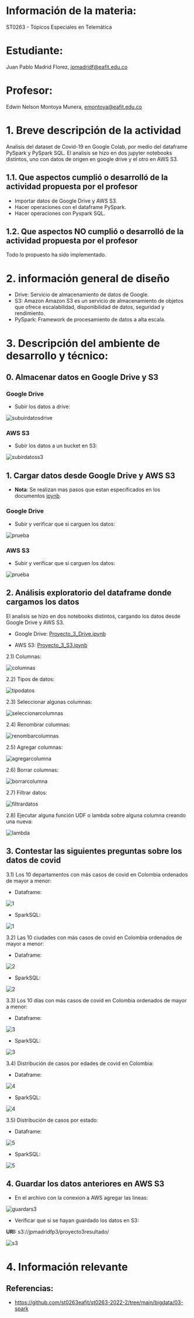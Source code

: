 # Información de la materia:

ST0263 - Tópicos Especiales en Telemática

# Estudiante:

Juan Pablo Madrid Florez, jpmadridf@eafit.edu.co

# Profesor:

Edwin Nelson Montoya Munera, [emontoya@eafit.edu.co](mailto:emontoya@eafit.edu.co)

# 1. Breve descripción de la actividad

Analisis del dataset de Covid-19 en Google Colab, por medio del dataframe PySpark y PySpark SQL. El analisis se hizo en dos jupyter notebooks distintos, uno con datos de origen en google drive y el otro en AWS S3.

## 1.1. Que aspectos cumplió o desarrolló de la actividad propuesta por el profesor

- Importar datos de Google Drive y AWS S3.
- Hacer operaciones con el dataframe PySpark.
- Hacer operaciones con Pyspark SQL.

## 1.2. Que aspectos NO cumplió o desarrolló de la actividad propuesta por el profesor

Todo lo propuesto ha sido implementado.

# 2. información general de diseño

- Drive: Servicio de almacenamiento de datos de Google.
- S3: Amazon Amazon S3 es un servicio de almacenamiento de objetos que ofrece escalabilidad, disponibilidad de datos, seguridad y rendimiento.
- PySpark: Framework de procesamiento de datos a alta escala.  

# 3. Descripción del ambiente de desarrollo y técnico:

## 0. Almacenar datos en Google Drive y S3

### Google Drive
- Subir los datos a drive:

![subuirdatosdrive](https://github.com/jpmadridf/Topicos-de-telematica/blob/main/Proyecto%203/0/2.%20Datos%20en%20Drive.png)

### AWS S3
- Subir los datos a un bucket en S3:

![subirdatoss3](https://github.com/jpmadridf/Topicos-de-telematica/blob/main/Proyecto%203/0/1.%20Datos%20en%20S3.png)

## 1. Cargar datos desde Google Drive y AWS S3

- **Nota**: Se realizan mas pasos que estan especificados en los documentos [ipynb](https://github.com/jpmadridf/Topicos-de-telematica/tree/main/Proyecto%203/ipynb).

### Google Drive

- Subir y verificar que si carguen los datos:

![prueba](https://github.com/jpmadridf/Topicos-de-telematica/blob/main/Proyecto%203/1/2.%20Cargar%20desde%20Drive.png)

### AWS S3

- Subir y verificar que si carguen los datos:

![prueba](https://github.com/jpmadridf/Topicos-de-telematica/blob/main/Proyecto%203/1/1.%20Cargar%20desde%20S3.png)

## 2. Análisis exploratorio del dataframe donde cargamos los datos

El analisis se hizo en dos notebooks distintos, cargando los datos desde Google Drive y AWS S3.

- Google Drive: [Proyecto_3_Drive.ipynb](https://github.com/jpmadridf/Topicos-de-telematica/blob/main/Proyecto%203/ipynb/Proyecto_3_Drive.ipynb)

- AWS S3: [Proyecto_3_S3.ipynb](https://github.com/jpmadridf/Topicos-de-telematica/blob/main/Proyecto%203/ipynb/Proyecto_3_S3.ipynb)


2.1) Columnas:

![columnas](https://github.com/jpmadridf/Topicos-de-telematica/blob/main/Proyecto%203/2/1.%20Columnas.png)

2.2) Tipos de datos:

![tipodatos](https://github.com/jpmadridf/Topicos-de-telematica/blob/main/Proyecto%203/2/2.%20Tipo%20de%20dato.png)

2.3) Seleccionar algunas columnas:

![seleccionarcolumnas](https://github.com/jpmadridf/Topicos-de-telematica/blob/main/Proyecto%203/2/3.%20Seleccionar%20columnas.png)

2.4) Renombrar columnas:

![renombarcolumnas](https://github.com/jpmadridf/Topicos-de-telematica/blob/main/Proyecto%203/2/4.%20Cambiar%20nombre%20de%20columna.png)

2.5) Agregar columnas:

![agregarcolumna](https://github.com/jpmadridf/Topicos-de-telematica/blob/main/Proyecto%203/2/5.%20agregar%20columna.png)

2.6) Borrar columnas: 

![borrarcolumna](https://github.com/jpmadridf/Topicos-de-telematica/blob/main/Proyecto%203/2/6.%20Borrar%20columna.png)

2.7) Filtrar datos:

![filtrardatos](https://github.com/jpmadridf/Topicos-de-telematica/blob/main/Proyecto%203/2/7.%20Filtrar%20datos.png)

2.8) Ejecutar alguna función UDF o lambda sobre alguna columna creando una nueva:

![lambda](https://github.com/jpmadridf/Topicos-de-telematica/blob/main/Proyecto%203/2/8.%20Funcion%20lambda.png)


## 3. Contestar las siguientes preguntas sobre los datos de covid
3.1) Los 10 departamentos con más casos de covid en Colombia ordenados de mayor a menor:

- Dataframe:

![1](https://github.com/jpmadridf/Topicos-de-telematica/blob/main/Proyecto%203/3.%20DF/1..png)

- SparkSQL:

![1](https://github.com/jpmadridf/Topicos-de-telematica/blob/main/Proyecto%203/3.%20Spark/1..png)

3.2) Las 10 ciudades con más casos de covid en Colombia ordenados de mayor a menor:

- Dataframe:

![2](https://github.com/jpmadridf/Topicos-de-telematica/blob/main/Proyecto%203/3.%20DF/2..png)

- SparkSQL:

![2](https://github.com/jpmadridf/Topicos-de-telematica/blob/main/Proyecto%203/3.%20Spark/2..png)

3.3) Los 10 días con más casos de covid en Colombia ordenados de mayor a menor:

- Dataframe:

![3](https://github.com/jpmadridf/Topicos-de-telematica/blob/main/Proyecto%203/3.%20DF/3..png)

- SparkSQL:

![3](https://github.com/jpmadridf/Topicos-de-telematica/blob/main/Proyecto%203/3.%20Spark/3..png)

3.4) Distribución de casos por edades de covid en Colombia:

- Dataframe:

![4](https://github.com/jpmadridf/Topicos-de-telematica/blob/main/Proyecto%203/3.%20DF/4..png)

- SparkSQL:

![4](https://github.com/jpmadridf/Topicos-de-telematica/blob/main/Proyecto%203/3.%20Spark/4..png)

3.5) Distribución de casos por estado:

- Dataframe:

![5](https://github.com/jpmadridf/Topicos-de-telematica/blob/main/Proyecto%203/3.%20DF/5..png)

- SparkSQL:

![5](https://github.com/jpmadridf/Topicos-de-telematica/blob/main/Proyecto%203/3.%20Spark/5..png)


## 4. Guardar los datos anteriores en AWS S3

- En el archivo con la conexion a AWS agregar las lineas:

![guardars3](https://github.com/jpmadridf/Topicos-de-telematica/blob/main/Proyecto%203/4.%20Guarda%20datos%20en%20bucket/1.%20Guardar%20datos.png)

- Verificar que si se hayan guardado los datos en S3:

**URI:** s3://jpmadridfp3/proyecto3resultado/

![s3](https://github.com/jpmadridf/Topicos-de-telematica/blob/main/Proyecto%203/4.%20Guarda%20datos%20en%20bucket/2.%20Verificacion.png)


# 4. Información relevante

## Referencias:

- https://github.com/st0263eafit/st0263-2022-2/tree/main/bigdata/03-spark
